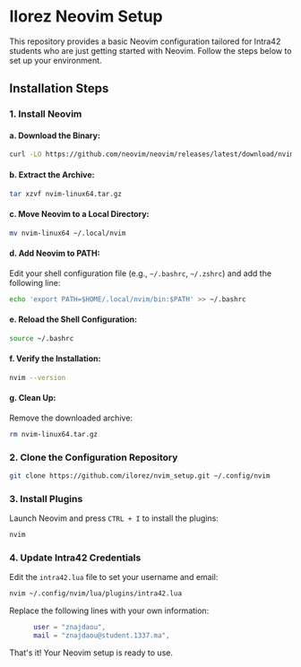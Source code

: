 # Ilorez Neovim Setup

This repository provides a basic Neovim configuration tailored for Intra42 students who are just getting started with Neovim. Follow the steps below to set up your environment.

## Installation Steps

### 1. Install Neovim

#### a. Download the Binary:

```bash
curl -LO https://github.com/neovim/neovim/releases/latest/download/nvim-linux64.tar.gz
```

#### b. Extract the Archive:

```bash
tar xzvf nvim-linux64.tar.gz
```

#### c. Move Neovim to a Local Directory:

```bash
mv nvim-linux64 ~/.local/nvim
```

#### d. Add Neovim to PATH:

Edit your shell configuration file (e.g., `~/.bashrc`, `~/.zshrc`) and add the following line:

```bash
echo 'export PATH=$HOME/.local/nvim/bin:$PATH' >> ~/.bashrc
```

#### e. Reload the Shell Configuration:

```bash
source ~/.bashrc
```

#### f. Verify the Installation:

```bash
nvim --version
```

#### g. Clean Up:

Remove the downloaded archive:

```bash
rm nvim-linux64.tar.gz
```

### 2. Clone the Configuration Repository

```bash
git clone https://github.com/ilorez/nvim_setup.git ~/.config/nvim
```

### 3. Install Plugins

Launch Neovim and press `CTRL + I` to install the plugins:

```bash
nvim
```

### 4. Update Intra42 Credentials

Edit the `intra42.lua` file to set your username and email:

```bash
nvim ~/.config/nvim/lua/plugins/intra42.lua
```

Replace the following lines with your own information:

```lua
      user = "znajdaou",
      mail = "znajdaou@student.1337.ma",
```

That's it! Your Neovim setup is ready to use.


